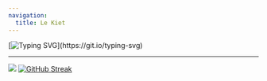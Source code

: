 ```yaml
---
navigation:
  title: Le Kiet
---
```


[![Typing SVG](https://readme-typing-svg.demolab.com?font=Fira+Code&duration=4000&pause=54&center=true&vCenter=true&multiline=true&width=435&height=100&lines=It's+a+me%2C+Le+Kiet+!+!+!;making+stuffs+.+.+.)](https://git.io/typing-svg)

___


![](http://github-profile-summary-cards.vercel.app/api/cards/profile-details?username=lekiet1214&theme=synthwave)
[![GitHub Streak](https://streak-stats.demolab.com?user=lekiet1214&theme=tokyonight&hide_border=true&exclude_days=Sun%2CFri%2CSat)](https://git.io/streak-stats)
